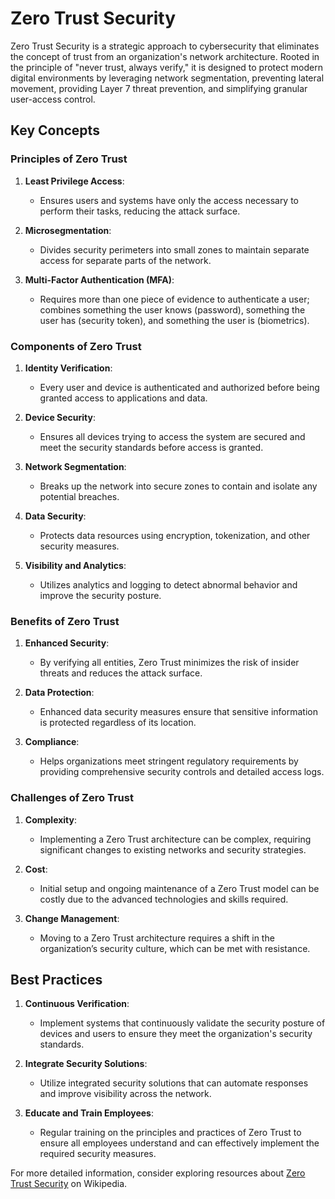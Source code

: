 # Zero Trust Security

Zero Trust Security is a strategic approach to cybersecurity that eliminates the concept of trust from an organization's network architecture. Rooted in the principle of "never trust, always verify," it is designed to protect modern digital environments by leveraging network segmentation, preventing lateral movement, providing Layer 7 threat prevention, and simplifying granular user-access control.

## Key Concepts

### Principles of Zero Trust

1. **Least Privilege Access**:
   - Ensures users and systems have only the access necessary to perform their tasks, reducing the attack surface.

2. **Microsegmentation**:
   - Divides security perimeters into small zones to maintain separate access for separate parts of the network.

3. **Multi-Factor Authentication (MFA)**:
   - Requires more than one piece of evidence to authenticate a user; combines something the user knows (password), something the user has (security token), and something the user is (biometrics).

### Components of Zero Trust

1. **Identity Verification**:
   - Every user and device is authenticated and authorized before being granted access to applications and data.

2. **Device Security**:
   - Ensures all devices trying to access the system are secured and meet the security standards before access is granted.

3. **Network Segmentation**:
   - Breaks up the network into secure zones to contain and isolate any potential breaches.

4. **Data Security**:
   - Protects data resources using encryption, tokenization, and other security measures.

5. **Visibility and Analytics**:
   - Utilizes analytics and logging to detect abnormal behavior and improve the security posture.

### Benefits of Zero Trust

1. **Enhanced Security**:
   - By verifying all entities, Zero Trust minimizes the risk of insider threats and reduces the attack surface.

2. **Data Protection**:
   - Enhanced data security measures ensure that sensitive information is protected regardless of its location.

3. **Compliance**:
   - Helps organizations meet stringent regulatory requirements by providing comprehensive security controls and detailed access logs.

### Challenges of Zero Trust

1. **Complexity**:
   - Implementing a Zero Trust architecture can be complex, requiring significant changes to existing networks and security strategies.

2. **Cost**:
   - Initial setup and ongoing maintenance of a Zero Trust model can be costly due to the advanced technologies and skills required.

3. **Change Management**:
   - Moving to a Zero Trust architecture requires a shift in the organization’s security culture, which can be met with resistance.

## Best Practices

1. **Continuous Verification**:
   - Implement systems that continuously validate the security posture of devices and users to ensure they meet the organization's security standards.

2. **Integrate Security Solutions**:
   - Utilize integrated security solutions that can automate responses and improve visibility across the network.

3. **Educate and Train Employees**:
   - Regular training on the principles and practices of Zero Trust to ensure all employees understand and can effectively implement the required security measures.

For more detailed information, consider exploring resources about [Zero Trust Security](https://en.wikipedia.org/wiki/Zero_trust_security_model) on Wikipedia.
